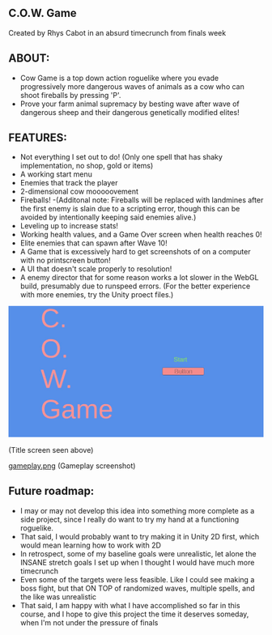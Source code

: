 ## C.O.W. Game
Created by Rhys Cabot in an absurd timecrunch from finals week

## ABOUT:
- Cow Game is a top down action roguelike where you evade progressively more dangerous waves of animals as a cow who can shoot fireballs by pressing 'P'.
- Prove your farm animal supremacy by besting wave after wave of dangerous sheep and their dangerous genetically modified elites!

## FEATURES:
- Not everything I set out to do! (Only one spell that has shaky implementation, no shop, gold or items)
- A working start menu
- Enemies that track the player
- 2-dimensional cow mooooovement
- Fireballs!
-(Additonal note: Fireballs will be replaced with landmines after the first enemy is slain due to a scripting error, though this can be avoided by intentionally keeping said enemies alive.)
- Leveling up to increase stats!
- Working health values, and a Game Over screen when health reaches 0!
- Elite enemies that can spawn after Wave 10!
- A Game that is excessively hard to get screenshots of on a computer with no printscreen button!
- A UI that doesn't scale properly to resolution!
- A enemy director that for some reason works a lot slower in the WebGL build, presumably due to runspeed errors. (For the better experience with more enemies, try the Unity proect files.)

![title.jpg](title.jpg)

(Title screen seen above)

[gameplay.png](gameplay.png)
(Gameplay screenshot)

## Future roadmap:
- I may or may not develop this idea into something more complete as a side project, since I really do want to try my hand at a functioning roguelike.
- That said, I would probably want to try making it in Unity 2D first, which would mean learning how to work with 2D
- In retrospect, some of my baseline goals were unrealistic, let alone the INSANE stretch goals I set up when I thought I would have much more timecrunch
- Even some of the targets were less feasible. Like I could see making a boss fight, but that ON TOP of randomized waves, multiple spells, and the like was unrealistic
- That said, I am happy with what I have accomplished so far in this course, and I hope to give this project the time it deserves someday, when I'm not under the pressure of finals


